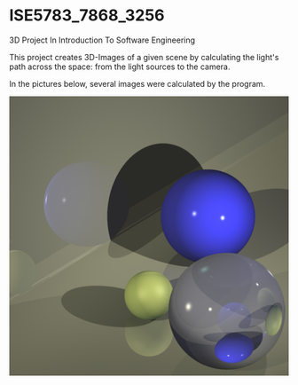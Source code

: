 # ISE5783_7868_3256
3D Project In Introduction To Software Engineering

This project creates 3D-Images of a given scene by calculating the light's path across the space: from the light sources to the camera.

In the pictures below, several images were calculated by the program.

<img src="3D image 1.png"></img>

